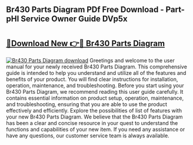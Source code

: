 ## Br430 Parts Diagram PDf Free Download - Part-pHI Service Owner Guide DVp5x

# <h2><a href="http://dfnzzpk.blite.top/?on=Br430+Parts+Diagram">🔗Download New 👉🔴 Br430 Parts Diagram</a></h2>

[![Br430 Parts Diagram download](https://i.imgur.com/lujVjoI.png)](http://dfnzzpk.blite.top/?on=Br430+Parts+Diagram)
Greetings and welcome to the user manual for your newly received Br430 Parts Diagram. This comprehensive guide is intended to help you understand and utilize all of the features and benefits of your product. You will find clear instructions for installation, operation, maintenance, and troubleshooting. Before you start using your Br430 Parts Diagram, we recommend reading this user guide carefully. It contains essential information on product setup, operation, maintenance, and troubleshooting, ensuring that you are able to use the product effectively and efficiently. Explore the possibilities of list of features with your new Br430 Parts Diagram. We believe that the Br430 Parts Diagram has been a clear and concise resource in your quest to understand the functions and capabilities of your new item. If you need any assistance or have any questions, our customer service team is always available.
